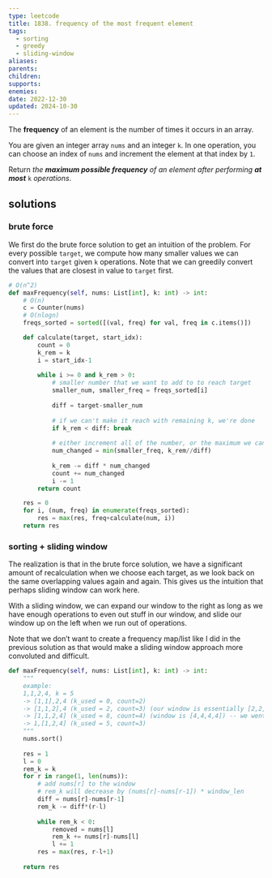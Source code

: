```yaml
---
type: leetcode
title: 1838. frequency of the most frequent element
tags:
  - sorting
  - greedy
  - sliding-window
aliases: 
parents: 
children: 
supports: 
enemies: 
date: 2022-12-30
updated: 2024-10-30
---
```


The **frequency** of an element is the number of times it occurs in an array.

You are given an integer array `nums` and an integer `k`. In one operation, you can choose an index of `nums` and increment the element at that index by `1`.

Return _the **maximum possible frequency** of an element after performing **at most**_ `k` _operations_.

## solutions

### brute force

We first do the brute force solution to get an intuition of the problem. For every possible `target`, we compute how many smaller values we can convert into `target` given `k` operations. Note that we can greedily convert the values that are closest in value to `target` first.

```python
# O(n^2)
def maxFrequency(self, nums: List[int], k: int) -> int:
	# O(n)
	c = Counter(nums)
	# O(nlogn)
	freqs_sorted = sorted([(val, freq) for val, freq in c.items()])

	def calculate(target, start_idx):
		count = 0
		k_rem = k
		i = start_idx-1
	  
		while i >= 0 and k_rem > 0:
			# smaller number that we want to add to to reach target
			smaller_num, smaller_freq = freqs_sorted[i]
	  
			diff = target-smaller_num
	  
			# if we can't make it reach with remaining k, we're done
			if k_rem < diff: break
	  
			# either increment all of the number, or the maximum we can
			num_changed = min(smaller_freq, k_rem//diff)
	  
			k_rem -= diff * num_changed
			count += num_changed
			i -= 1
		return count

	res = 0
	for i, (num, freq) in enumerate(freqs_sorted):
		res = max(res, freq+calculate(num, i))
	return res
```

### sorting + sliding window

The realization is that in the brute force solution, we have a significant amount of recalculation when we choose each target, as we look back on the same overlapping values again and again. This gives us the intuition that perhaps sliding window can work here.

With a sliding window, we can expand our window to the right as long as we have enough operations to even out stuff in our window, and slide our window up on the left when we run out of operations.

Note that we don’t want to create a frequency map/list like I did in the previous solution as that would make a sliding window approach more convoluted and difficult.

```python
def maxFrequency(self, nums: List[int], k: int) -> int:
	"""
	example:
	1,1,2,4, k = 5
	-> [1,1],2,4 (k_used = 0, count=2)
	-> [1,1,2],4 (k_used = 2, count=3) (our window is essentially [2,2,2],4)
	-> [1,1,2,4] (k_used = 8, count=4) (window is [4,4,4,4]) -- we went over so shorten window
	-> 1,[1,2,4] (k_used = 5, count=3)
	"""
	nums.sort()
	  
	res = 1
	l = 0
	rem_k = k
	for r in range(1, len(nums)):
		# add nums[r] to the window
		# rem_k will decrease by (nums[r]-nums[r-1]) * window_len
		diff = nums[r]-nums[r-1]
		rem_k -= diff*(r-l)
	  
		while rem_k < 0:
			removed = nums[l]
			rem_k += nums[r]-nums[l]
			l += 1
		res = max(res, r-l+1)
	
	return res
```
